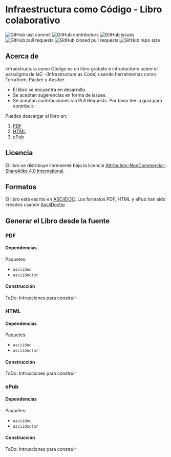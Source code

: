 

# Infraestructura como Código - Libro colaborativo

![GitHub last commit](https://img.shields.io/github/last-commit/gnuowned/iac-libro) ![GitHub contributors](https://img.shields.io/github/contributors/gnuowned/iac-libro?style=plastic) ![GitHub issues](https://img.shields.io/github/issues/gnuowned/iac-libro) ![GitHub pull requests](https://img.shields.io/github/issues-pr-raw/gnuowned/iac-libro) ![GitHub closed pull requests](https://img.shields.io/github/issues-pr-closed-raw/gnuowned/iac-libro) ![GitHub repo size](https://img.shields.io/github/repo-size/gnuowned/iac-libro)
## Acerca de ##

Infraestructura como Código es un libro gratuito e introductorio sobre el paradigma de IaC -(Infrastructure as Code) usando herramientas como Terraform, Packer y Ansible.

 - El libro se encuentra en desarrollo.
 - Se aceptan sugerencias en forma de issues. 
 - Se aceptan contribuciones via Pull Requests. Por favor lee la guía para contribuir.

Puedes descargar el libro en:

 1.  [PDF](https://example.com)
 2.  [HTML](https://example.com)
 1.  [ePub](https://example.com)


## Licencia ##
El libro se distribuye libremente bajo la licencia [Attribution-NonCommercial-ShareAlike 4.0 International](<http://creativecommons.org/licenses/by-nc-sa/4.0/>).

## Formatos ##
El libro está escrito en [ASCIIDOC](https://asciidoc.org/). Los formatos PDF, HTML y ePub  han sido creados usando [AsciiDoctor](https://asciidoctor.org/).


## Generar el Libro desde la fuente ##

### PDF

#### Dependencias

Paquetes:

* `asciidoc`
* `asciidoctor`


#### Construcción

ToDo: Intrucciones para construir


### HTML

#### Dependencias

Paquetes:

* `asciidoc`
* `asciidoctor`


#### Construcción

ToDo: Intrucciones para construir

### ePub

#### Dependencias

Paquetes:

* `asciidoc`
* `asciidoctor`


#### Construcción

ToDo: Intrucciones para construir



